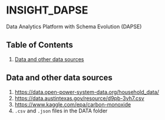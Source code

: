 # INSIGHT_DAPSE
Data Analytics Platform with Schema Evolution (DAPSE)

## Table of Contents
1. [Data and other data sources](README.md#data)

## Data and other data sources
1. https://data.open-power-system-data.org/household_data/
2. https://data.austintexas.gov/resource/d9pb-3vh7.csv
3. https://www.kaggle.com/epa/carbon-monoxide
4. `.csv` and `.json` files in the DATA folder
